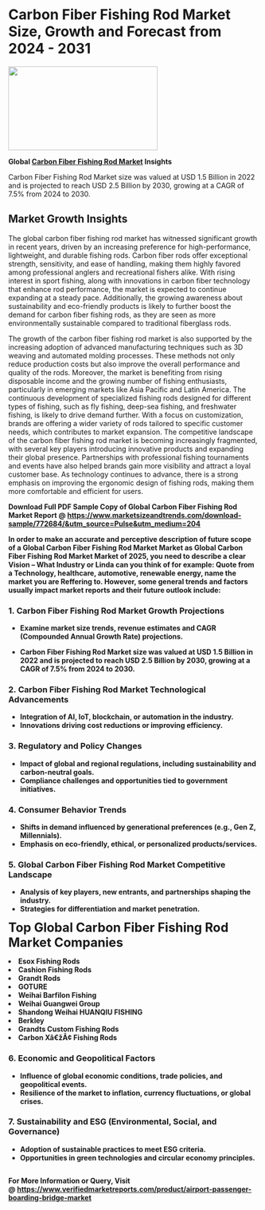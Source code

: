 <H1>Carbon Fiber Fishing Rod Market Size, Growth and Forecast from 2024 - 2031</H1><img class="aligncenter size-medium wp-image-584254" src="https://thirdeyenews.in/wp-content/uploads/2024/09/Global-Market-Research-300x168.jpeg" alt="" width="300" height="168" /><p><strong>Global&nbsp;<a href="https://www.marketsizeandtrends.com/download-sample/772684/&amp;utm_source=Pulse&amp;utm_medium=204">Carbon Fiber Fishing Rod Market</a> Insights</strong></p><p>Carbon Fiber Fishing Rod Market size was valued at USD 1.5 Billion in 2022 and is projected to reach USD 2.5 Billion by 2030, growing at a CAGR of 7.5% from 2024 to 2030.</p><p><h2>Market Growth Insights</h2> The global carbon fiber fishing rod market has witnessed significant growth in recent years, driven by an increasing preference for high-performance, lightweight, and durable fishing rods. Carbon fiber rods offer exceptional strength, sensitivity, and ease of handling, making them highly favored among professional anglers and recreational fishers alike. With rising interest in sport fishing, along with innovations in carbon fiber technology that enhance rod performance, the market is expected to continue expanding at a steady pace. Additionally, the growing awareness about sustainability and eco-friendly products is likely to further boost the demand for carbon fiber fishing rods, as they are seen as more environmentally sustainable compared to traditional fiberglass rods. <p><strong></strong></p> <p>The growth of the carbon fiber fishing rod market is also supported by the increasing adoption of advanced manufacturing techniques such as 3D weaving and automated molding processes. These methods not only reduce production costs but also improve the overall performance and quality of the rods. Moreover, the market is benefiting from rising disposable income and the growing number of fishing enthusiasts, particularly in emerging markets like Asia Pacific and Latin America. The continuous development of specialized fishing rods designed for different types of fishing, such as fly fishing, deep-sea fishing, and freshwater fishing, is likely to drive demand further. With a focus on customization, brands are offering a wider variety of rods tailored to specific customer needs, which contributes to market expansion. The competitive landscape of the carbon fiber fishing rod market is becoming increasingly fragmented, with several key players introducing innovative products and expanding their global presence. Partnerships with professional fishing tournaments and events have also helped brands gain more visibility and attract a loyal customer base. As technology continues to advance, there is a strong emphasis on improving the ergonomic design of fishing rods, making them more comfortable and efficient for users. <p><strong></p><p><span class=""><strong>Download Full PDF Sample Copy of Global Carbon Fiber Fishing Rod Market Report</strong> @ <a href="https://www.marketsizeandtrends.com/download-sample/772684/&amp;utm_source=Pulse&amp;utm_medium=204" target="_blank">https://www.marketsizeandtrends.com/download-sample/772684/&amp;utm_source=Pulse&amp;utm_medium=204</a></span></p><p>In order to make an accurate and perceptive description of future scope of a Global&nbsp;Carbon Fiber Fishing Rod Market Market as Global&nbsp;Carbon Fiber Fishing Rod Market Market of 2025, you need to describe a clear Vision &ndash; What Industry or Linda can you think of for example: Quote from a Technology, healthcare, automotive, renewable energy, name the market you are Reffering to. However, some general trends and factors usually impact market reports and their future outlook include:</p><h3>1.&nbsp;<strong>Carbon Fiber Fishing Rod Market Growth Projections</strong></h3><ul><li>Examine market size trends, revenue estimates and CAGR (Compounded Annual Growth Rate) projections.</li><li><p>Carbon Fiber Fishing Rod Market size was valued at USD 1.5 Billion in 2022 and is projected to reach USD 2.5 Billion by 2030, growing at a CAGR of 7.5% from 2024 to 2030.</p></li></ul><h3>2.&nbsp;<strong>Carbon Fiber Fishing Rod Market Technological Advancements</strong></h3><ul><li>Integration of AI, IoT, blockchain, or automation in the industry.</li><li>Innovations driving cost reductions or improving efficiency.</li></ul><h3>3.&nbsp;<strong>Regulatory and Policy Changes</strong></h3><ul><li>Impact of global and regional regulations, including sustainability and carbon-neutral goals.</li><li>Compliance challenges and opportunities tied to government initiatives.</li></ul><h3>4.&nbsp;<strong>Consumer Behavior Trends</strong></h3><ul><li>Shifts in demand influenced by generational preferences (e.g., Gen Z, Millennials).</li><li>Emphasis on eco-friendly, ethical, or personalized products/services.</li></ul><h3>5.&nbsp;<strong>Global Carbon Fiber Fishing Rod Market Competitive Landscape</strong></h3><ul><li>Analysis of key players, new entrants, and partnerships shaping the industry.</li><li>Strategies for differentiation and market penetration.</li></ul><p data-pm-slice="1 1 []"><span style="color: inherit; font-family: inherit; font-size: 25px;">Top Global Carbon Fiber Fishing Rod Market Companies</span></p><div class="" data-test-id=""><p><li>Esox Fishing Rods</li><li> Cashion Fishing Rods</li><li> Grandt Rods</li><li> GOTURE</li><li> Weihai Barfilon Fishing</li><li> Weihai Guangwei Group</li><li> Shandong Weihai HUANQIU FISHING</li><li> Berkley</li><li> Grandts Custom Fishing Rods</li><li> Carbon Xâ€žÂ¢ Fishing Rods</li></p></div><h3>6.&nbsp;<strong>Economic and Geopolitical Factors</strong></h3><ul><li>Influence of global economic conditions, trade policies, and geopolitical events.</li><li>Resilience of the market to inflation, currency fluctuations, or global crises.</li></ul><h3>7.&nbsp;<strong>Sustainability and ESG (Environmental, Social, and Governance)</strong></h3><ul><li>Adoption of sustainable practices to meet ESG criteria.</li><li>Opportunities in green technologies and circular economy principles.</li></ul><h2><strong style="font-size: 14px;">For More Information or Query, Visit @&nbsp;</strong><a style="background-color: #ffffff; font-size: 14px;" href="https://www.marketsizeandtrends.com/report/carbon-fiber-fishing-rod-market/" target="_blank">https://www.verifiedmarketreports.com/product/airport-passenger-boarding-bridge-market</a></h2>
